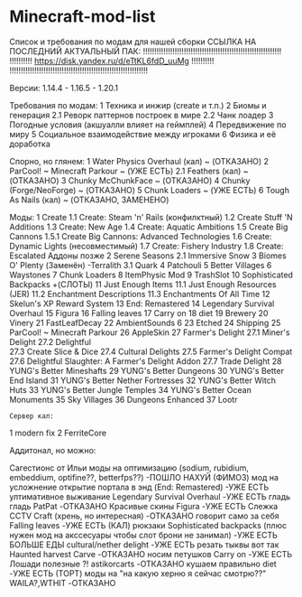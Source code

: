 # Minecraft-mod-list
Список и требования по модам для нашей сборки
			ССЫЛКА НА ПОСЛЕДНИЙ АКТУАЛЬНЫЙ ПАК:
!!!!!!!!!!!!!!!!!!!!!!!!!!!!!!!!!!!!!!!!!!!!!!!!!!!!!!!!!!!!!
!!!!!!!!!! https://disk.yandex.ru/d/eTtKL6fdD_uuMg !!!!!!!!!!
!!!!!!!!!!!!!!!!!!!!!!!!!!!!!!!!!!!!!!!!!!!!!!!!!!!!!!!!!!!!!


Версии:
1.14.4 - 1.16.5 - 1.20.1

Требования по модам:
1 Техника и инжир (create и т.п.)
2 Биомы и генерация
	2.1 Реворк паттернов построек в мире
	2.2 Чанк лоадер
3 Погодные условия (акшуалли влияет на геймплей)
4 Передвижение по миру
5 Социальное взаимодействие между игроками
6 Физика и её доработка


Спорно, но глянем:
1 Water Physics Overhaul (кал) ~ (ОТКАЗАНО)
2 ParCool! ~ Minecraft Parkour ~ (УЖЕ ЕСТЬ)
	2.1 Feathers (кал) ~ (ОТКАЗАНО)
3 Chunky McChunkFace ~ (ОТКАЗАНО)
4 Chunky (Forge/NeoForge) ~ (ОТКАЗАНО)
5 Chunk Loaders ~ (УЖЕ ЕСТЬ)
6 Tough As Nails (кал) ~ (ОТКАЗАНО, ЗАМЕНЕНО)


Моды:
1 Create
	1.1 Create: Steam 'n' Rails (конфилктный)
	1.2 Create Stuff 'N Additions
	1.3 Create: New Age
	1.4 Create: Aquatic Ambitions
	1.5 Create Big Cannons
		1.5.1 Create Big Cannons: Advanced Technologies
	1.6 Create: Dynamic Lights (несовместимый)
 	1.7 Create: Fishery Industry
  	1.8 Create: Escalated
	Аддоны позже
2 Serene Seasons
	2.1 Immersive Snow
3 Biomes O' Plenty (Заменён)
	-Terralith
	3.1 Quark
4 Patchouli
5 Better Villages
6 Waystones
7 Chunk Loaders
8 ItemPhysic Mod
9 TrashSlot
10 Sophisticated Backpacks +(СЛОТЫ)
11 Just Enough Items
	11.1 Just Enough Resources (JER)
 	11.2 Enchantment Descriptions
	11.3 Enchantments Of All Time
 12 Skelun's XP Reward System
 13 End: Remastered
 14 Legendary Survival Overhaul
 15 Figura
 16 Falling leaves
 17 Carry on
 18 diet
 19 Brewery
 20 Vinery
 21 FastLeafDecay
 22 AmbientSounds 6
 23 Etched
 24 Shipping
 25 ParCool! ~ Minecraft Parkour
 26 AppleSkin
 27 Farmer's Delight 
 	27.1 Miner's Delight
  	27.2 Delightful   
   	27.3 Create Slice & Dice
	27.4 Cultural Delights
 	27.5 Farmer's Delight Compat
  	27.6 Delightful Slaughter: A Farmer's Delight Addon
   	27.7 Trade Delight
28 YUNG's Better Mineshafts
29 YUNG's Better Dungeons
30 YUNG's Better End Island
31 YUNG's Better Nether Fortresses
32 YUNG's Better Witch Huts
33 YUNG's Better Jungle Temples
34 YUNG's Better Ocean Monuments
35 Sky Villages
36 Dungeons Enhanced
37 Lootr

 	Сервер кал:
1 modern fix
2 FerriteCore





Аддитонал, но можно:


Сагестионс от Ильи
моды на оптимизацию (sodium, rubidium, embeddium, optifine??, betterfps??)  -ПОШЛО НАХУЙ (ФИМОЗ)
мод на усложнение открытие портала в энд (End: Remastered)   -УЖЕ ЕСТЬ
ултимативное выживание Legendary Survival Overhaul  -УЖЕ ЕСТЬ
гладь гладь PatPat  -ОТКАЗАНО
Красивые скины Figura  -УЖЕ ЕСТЬ
Слежка CCTV Craft (хрень, но интересная)  -ОТКАЗАНО
говорит само за себя Falling leaves  -УЖЕ ЕСТЬ (КАЛ)
рюкзаки Sophisticated backpacks (плюс нужен мод на акссесуары чтобы слот брони не занимал)  -УЖЕ ЕСТЬ
БОЛЬШЕ ЕДЫ cultural/nether delight 	-УЖЕ ЕСТЬ
резать тыквы вот так Haunted harvest Carve  -ОТКАЗАНО
носим петушков Carry on  -УЖЕ ЕСТЬ
Лошади полезные ?! astikorcarts  -ОТКАЗАНО
кушаем правильно diet  -УЖЕ ЕСТЬ (ТОРТ)
моды на "на какую херню я сейчас смотрю??" WAILA?,WTHIT  -ОТКАЗАНО
